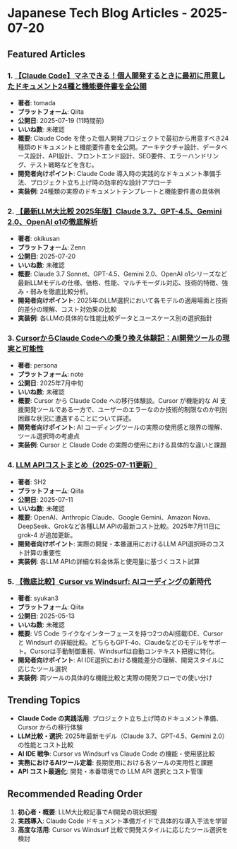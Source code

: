 # Japanese Tech Blog Articles - 2025-07-20

## Featured Articles

### 1. [【Claude Code】マネできる！個人開発するときに最初に用意したドキュメント24種と機能要件書を全公開](https://qiita.com/tomada/items/e27292b65f723c4633d9)
- **著者**: tomada
- **プラットフォーム**: Qiita
- **公開日**: 2025-07-19 (11時間前)
- **いいね数**: 未確認
- **概要**: Claude Code を使った個人開発プロジェクトで最初から用意すべき24種類のドキュメントと機能要件書を全公開。アーキテクチャ設計、データベース設計、API設計、フロントエンド設計、SEO要件、エラーハンドリング、テスト戦略などを含む。
- **開発者向けポイント**: Claude Code 導入時の実践的なドキュメント準備手法、プロジェクト立ち上げ時の効率的な設計アプローチ
- **実装例**: 24種類の実際のドキュメントテンプレートと機能要件書の具体例

### 2. [【最新LLM大比較 2025年版】Claude 3.7、GPT-4.5、Gemini 2.0、OpenAI o1の徹底解析](https://zenn.dev/okikusan/articles/bb577be51af23a)
- **著者**: okikusan
- **プラットフォーム**: Zenn
- **公開日**: 2025-07-20
- **いいね数**: 未確認
- **概要**: Claude 3.7 Sonnet、GPT-4.5、Gemini 2.0、OpenAI o1シリーズなど最新LLMモデルの仕様、価格、性能、マルチモーダル対応、技術的特徴、強み・弱みを徹底比較分析。
- **開発者向けポイント**: 2025年のLLM選択において各モデルの適用場面と技術的差分の理解、コスト対効果の比較
- **実装例**: 各LLMの具体的な性能比較データとユースケース別の選択指針

### 3. [CursorからClaude Codeへの乗り換え体験記：AI開発ツールの現実と可能性](https://note.com/persona_1/n/n8741ecaee89d)
- **著者**: persona
- **プラットフォーム**: note
- **公開日**: 2025年7月中旬
- **いいね数**: 未確認
- **概要**: Cursor から Claude Code への移行体験談。Cursor が機能的な AI 支援開発ツールである一方で、ユーザーのエラーなのか技術的制限なのか判別困難な状況に遭遇することについて詳述。
- **開発者向けポイント**: AI コーディングツールの実際の使用感と限界の理解、ツール選択時の考慮点
- **実装例**: Cursor と Claude Code の実際の使用における具体的な違いと課題

### 4. [LLM APIコストまとめ（2025-07-11更新）](https://qiita.com/SH2/items/39314152c0a6f9a7b681)
- **著者**: SH2
- **プラットフォーム**: Qiita
- **公開日**: 2025-07-11
- **いいね数**: 未確認
- **概要**: OpenAI、Anthropic Claude、Google Gemini、Amazon Nova、DeepSeek、Grokなど各種LLM APIの最新コスト比較。2025年7月11日に grok-4 が追加更新。
- **開発者向けポイント**: 実際の開発・本番運用におけるLLM API選択時のコスト計算の重要性
- **実装例**: 各LLM APIの詳細な料金体系と使用量に基づくコスト試算

### 5. [【徹底比較】Cursor vs Windsurf: AIコーディングの新時代](https://qiita.com/syukan3/items/c5f4cb48a6f1a5396e4e)
- **著者**: syukan3
- **プラットフォーム**: Qiita
- **公開日**: 2025-05-13
- **いいね数**: 未確認
- **概要**: VS Code ライクなインターフェースを持つ2つのAI搭載IDE、Cursor と Windsurf の詳細比較。どちらもGPT-4o、Claudeなどのモデルをサポート。Cursorは手動制御重視、Windsurfは自動コンテキスト把握に特化。
- **開発者向けポイント**: AI IDE選択における機能差分の理解、開発スタイルに応じたツール選択
- **実装例**: 両ツールの具体的な機能比較と実際の開発フローでの使い分け

## Trending Topics
- **Claude Code の実践活用**: プロジェクト立ち上げ時のドキュメント準備、Cursor からの移行体験
- **LLM比較・選択**: 2025年最新モデル（Claude 3.7、GPT-4.5、Gemini 2.0）の性能とコスト比較
- **AI IDE 戦争**: Cursor vs Windsurf vs Claude Code の機能・使用感比較
- **実務におけるAIツール定着**: 長期使用における各ツールの実用性と課題
- **API コスト最適化**: 開発・本番環境での LLM API 選択とコスト管理

## Recommended Reading Order
1. **初心者・概要**: LLM大比較記事でAI開発の現状把握
2. **実践導入**: Claude Code ドキュメント準備ガイドで具体的な導入手法を学習
3. **高度な活用**: Cursor vs Windsurf 比較で開発スタイルに応じたツール選択を検討